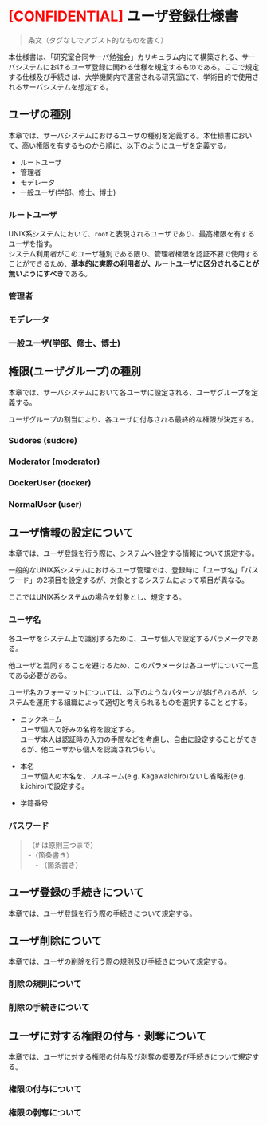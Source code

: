 <span style="color: red; ">[CONFIDENTIAL]</span> ユーザ登録仕様書
===
>条文（タグなしでアブスト的なものを書く）  

本仕様書は、「研究室合同サーバ勉強会」カリキュラム内にて構築される、サーバシステムにおけるユーザ登録に関わる仕様を規定するものである。ここで規定する仕様及び手続きは、大学機関内で運営される研究室にて、学術目的で使用されるサーバシステムを想定する。

## ユーザの種別

本章では、サーバシステムにおけるユーザの種別を定義する。本仕様書において、高い権限を有するものから順に、以下のようにユーザを定義する。

- ルートユーザ
- 管理者
- モデレータ
- 一般ユーザ(学部、修士、博士)

### ルートユーザ

UNIX系システムにおいて、`root`と表現されるユーザであり、最高権限を有するユーザを指す。  
システム利用者がこのユーザ種別である限り、管理者権限を認証不要で使用することができるため、**基本的に実際の利用者が、ルートユーザに区分されることが無いようにすべき**である。

### 管理者

### モデレータ

### 一般ユーザ(学部、修士、博士)

## 権限(ユーザグループ)の種別

本章では、サーバシステムにおいて各ユーザに設定される、ユーザグループを定義する。 

ユーザグループの割当により、各ユーザに付与される最終的な権限が決定する。

### Sudores (sudore)

### Moderator (moderator)

### DockerUser (docker)

### NormalUser (user)

## ユーザ情報の設定について

本章では、ユーザ登録を行う際に、システムへ設定する情報について規定する。 

一般的なUNIX系システムにおけるユーザ管理では、登録時に「ユーザ名」「パスワード」の2項目を設定するが、対象とするシステムによって項目が異なる。 

ここではUNIX系システムの場合を対象とし、規定する。

### ユーザ名

各ユーザをシステム上で識別するために、ユーザ個人で設定するパラメータである。 

他ユーザと混同することを避けるため、このパラメータは各ユーザについて一意である必要がある。 

ユーザ名のフォーマットについては、以下のようなパターンが挙げられるが、システムを運用する組織によって適切と考えられるものを選択することとする。
- ニックネーム  
    ユーザ個人で好みの名称を設定する。  
    ユーザ本人は認証時の入力の手間などを考慮し、自由に設定することができるが、他ユーザから個人を認識されづらい。
- 本名  
    ユーザ個人の本名を、フルネーム(e.g. KagawaIchiro)ないし省略形(e.g. k.ichiro)で設定する。  

- 学籍番号  


### パスワード

>（# は原則三つまで）  
>-（箇条書き）  
>　- （箇条書き）  

## ユーザ登録の手続きについて

本章では、ユーザ登録を行う際の手続きについて規定する。

## ユーザ削除について

本章では、ユーザの削除を行う際の規則及び手続きについて規定する。

### 削除の規則について

### 削除の手続きについて

## ユーザに対する権限の付与・剥奪について

本章では、ユーザに対する権限の付与及び剥奪の概要及び手続きについて規定する。

### 権限の付与について

### 権限の剥奪について
